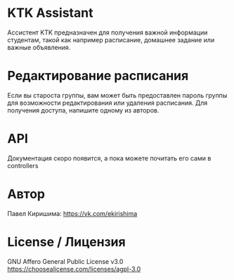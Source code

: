 # KTK Assistant
Ассистент KTK предназначен для получения важной информации студентам, такой как например расписание, домашнее задание или важные объявления.

# Редактирование расписания
Если вы староста группы, вам может быть предоставлен пароль группы для возможности редактирования или удаления расписания.
Для получения доступа, напишите одному из авторов.

# API 
Документация скоро появится, а пока можете почитать его сами в controllers

# Автор 
Павел Киришима: https://vk.com/ekirishima

# License / Лицензия
GNU Affero General Public License v3.0 https://choosealicense.com/licenses/agpl-3.0
